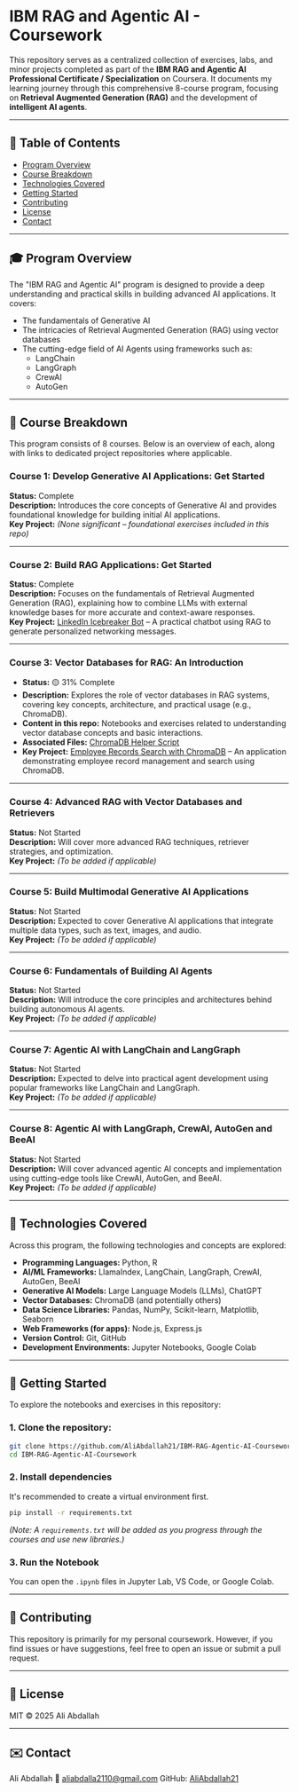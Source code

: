 # IBM RAG and Agentic AI - Coursework

This repository serves as a centralized collection of exercises, labs, and minor projects completed as part of the **IBM RAG and Agentic AI Professional Certificate / Specialization** on Coursera. It documents my learning journey through this comprehensive 8-course program, focusing on **Retrieval Augmented Generation (RAG)** and the development of **intelligent AI agents**.

---

## 📑 Table of Contents

- [Program Overview](#program-overview)
- [Course Breakdown](#course-breakdown)
- [Technologies Covered](#technologies-covered)
- [Getting Started](#getting-started)
- [Contributing](#contributing)
- [License](#license)
- [Contact](#contact)

---

## 🎓 Program Overview

The "IBM RAG and Agentic AI" program is designed to provide a deep understanding and practical skills in building advanced AI applications. It covers:

- The fundamentals of Generative AI
- The intricacies of Retrieval Augmented Generation (RAG) using vector databases
- The cutting-edge field of AI Agents using frameworks such as:
  - LangChain
  - LangGraph
  - CrewAI
  - AutoGen

---

## 📘 Course Breakdown

This program consists of 8 courses. Below is an overview of each, along with links to dedicated project repositories where applicable.

### **Course 1: Develop Generative AI Applications: Get Started**  
**Status:** Complete  
**Description:** Introduces the core concepts of Generative AI and provides foundational knowledge for building initial AI applications.  
**Key Project:** *(None significant – foundational exercises included in this repo)*

---

### **Course 2: Build RAG Applications: Get Started**  
**Status:** Complete  
**Description:** Focuses on the fundamentals of Retrieval Augmented Generation (RAG), explaining how to combine LLMs with external knowledge bases for more accurate and context-aware responses.  
**Key Project:** [LinkedIn Icebreaker Bot](https://github.com/AliAbdallah21/RAG-Icebreaker-Gradio-ChatBot) – A practical chatbot using RAG to generate personalized networking messages.

---

### Course 3: Vector Databases for RAG: An Introduction
* **Status:** 🟡 31% Complete
* **Description:** Explores the role of vector databases in RAG systems, covering key concepts, architecture, and practical usage (e.g., ChromaDB).
* **Content in this repo:** Notebooks and exercises related to understanding vector database concepts and basic interactions.
* **Associated Files:** [ChromaDB Helper Script](https://github.com/AliAbdallah21/IBM-RAG-Agentic-AI-Coursework/blob/main/Course_3_ChromaDB_Setup_Lab/ChromaDB_Filtering.ipynb)
* **Key Project:** [Employee Records Search with ChromaDB](https://github.com/AliAbdallah21/ChromaDB-Employee-Records-Search) – An application demonstrating employee record management and search using ChromaDB.

---

### **Course 4: Advanced RAG with Vector Databases and Retrievers**  
**Status:** Not Started  
**Description:** Will cover more advanced RAG techniques, retriever strategies, and optimization.  
**Key Project:** *(To be added if applicable)*

---

### **Course 5: Build Multimodal Generative AI Applications**  
**Status:** Not Started  
**Description:** Expected to cover Generative AI applications that integrate multiple data types, such as text, images, and audio.  
**Key Project:** *(To be added if applicable)*

---

### **Course 6: Fundamentals of Building AI Agents**  
**Status:** Not Started  
**Description:** Will introduce the core principles and architectures behind building autonomous AI agents.  
**Key Project:** *(To be added if applicable)*

---

### **Course 7: Agentic AI with LangChain and LangGraph**  
**Status:** Not Started  
**Description:** Expected to delve into practical agent development using popular frameworks like LangChain and LangGraph.  
**Key Project:** *(To be added if applicable)*

---

### **Course 8: Agentic AI with LangGraph, CrewAI, AutoGen and BeeAI**  
**Status:** Not Started  
**Description:** Will cover advanced agentic AI concepts and implementation using cutting-edge tools like CrewAI, AutoGen, and BeeAI.  
**Key Project:** *(To be added if applicable)*

---

## 🧰 Technologies Covered

Across this program, the following technologies and concepts are explored:

- **Programming Languages:** Python, R  
- **AI/ML Frameworks:** LlamaIndex, LangChain, LangGraph, CrewAI, AutoGen, BeeAI  
- **Generative AI Models:** Large Language Models (LLMs), ChatGPT  
- **Vector Databases:** ChromaDB (and potentially others)  
- **Data Science Libraries:** Pandas, NumPy, Scikit-learn, Matplotlib, Seaborn  
- **Web Frameworks (for apps):** Node.js, Express.js  
- **Version Control:** Git, GitHub  
- **Development Environments:** Jupyter Notebooks, Google Colab

---

## 🚀 Getting Started

To explore the notebooks and exercises in this repository:

### 1. Clone the repository:

```bash
git clone https://github.com/AliAbdallah21/IBM-RAG-Agentic-AI-Coursework.git
cd IBM-RAG-Agentic-AI-Coursework

```

### 2. Install dependencies

It's recommended to create a virtual environment first.
```bash
pip install -r requirements.txt

```

*(Note: A `requirements.txt` will be added as you progress through the courses and use new libraries.)*

### 3. Run the Notebook

You can open the `.ipynb` files in Jupyter Lab, VS Code, or Google Colab.

---

## 👋 Contributing

This repository is primarily for my personal coursework. However, if you find issues or have suggestions, feel free to open an issue or submit a pull request.

---

## 📄 License

MIT © 2025 Ali Abdallah

---

## ✉️ Contact

Ali Abdallah
📧 aliabdalla2110@gmail.com
GitHub: [AliAbdallah21](https://github.com/AliAbdallah21)
